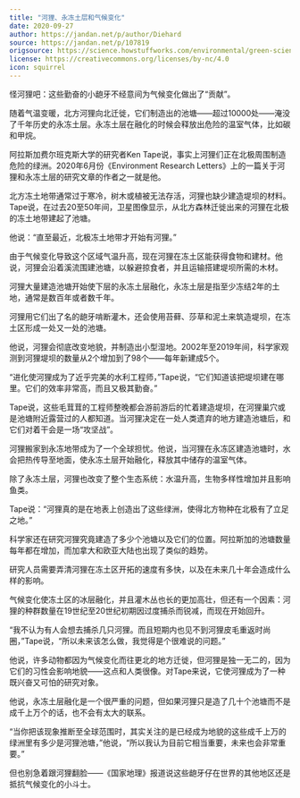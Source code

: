 ```yaml
---
title: "河狸、永冻土层和气候变化"
date: 2020-09-27
author: https://jandan.net/p/author/Diehard
source: https://jandan.net/p/107819
origsource: https://science.howstuffworks.com/environmental/green-science/beavers-permafrost-climate-change.htm
license: https://creativecommons.org/licenses/by-nc/4.0
icon: squirrel
---
```


怪河狸吧：这些勤奋的小龅牙不经意间为气候变化做出了“贡献”。

随着气温变暖，北方河狸向北迁徙，它们制造出的池塘——超过10000处——淹没了千年历史的永冻土层。永冻土层在融化的时候会释放出危险的温室气体，比如碳和甲烷。

阿拉斯加费尔班克斯大学的研究者Ken Tape说，事实上河狸们正在北极周围制造危险的绿洲。2020年6月份《Environment Research Letters》上的一篇关于河狸和永冻土层的研究文章的作者之一就是他。

北方冻土地带通常过于寒冷，树木或植被无法存活，河狸也缺少建造堤坝的材料。Tape说，在过去20至50年间，卫星图像显示，从北方森林迁徙出来的河狸在北极的冻土地带建起了池塘。

他说：“直至最近，北极冻土地带才开始有河狸。”

由于气候变化导致这个区域气温升高，现在河狸在冻土区能获得食物和建材。他说，河狸会沿着溪流围建池塘，以躲避掠食者，并且运输搭建堤坝所需的木材。

河狸大量建造池塘开始使下层的永冻土层融化，永冻土层是指至少冻结2年的土地，通常是数百年或者数千年。

河狸用它们出了名的龅牙啃断灌木，还会使用苔藓、莎草和泥土来筑造堤坝，在冻土区形成一处又一处的池塘。

他说，河狸会彻底改变地貌，并制造出小型湿地。2002年至2019年间，科学家观测到河狸堤坝的数量从2个增加到了98个——每年新建成5个。

“进化使河狸成为了近乎完美的水利工程师，”Tape说，“它们知道该把堤坝建在哪里。它们的效率非常高，而且又极其勤奋。”

Tape说，这些毛茸茸的工程师整晚都会游前游后的忙着建造堤坝，在河狸巢穴或是池塘附近露营过的人都知道。当河狸决定在一处人类遗弃的地方建造池塘后，和它们对着干会是一场“攻坚战”。

河狸搬家到永冻地带成为了一个全球担忧。他说，当河狸在永冻区建造池塘时，水会把热传导至地面，使永冻土层开始融化，释放其中储存的温室气体。

除了永冻土层，河狸也改变了整个生态系统：水温升高，生物多样性增加并且影响鱼类。

Tape说：“河狸真的是在地表上创造出了这些绿洲，使得北方物种在北极有了立足之地。”

科学家还在研究河狸究竟建造了多少个池塘以及它们的位置。阿拉斯加的池塘数量每年都在增加，而加拿大和欧亚大陆也出现了类似的趋势。

研究人员需要弄清河狸在冻土区开拓的速度有多快，以及在未来几十年会造成什么样的影响。

气候变化使冻土区的冰层融化，并且灌木丛也长的更加高壮，但还有一个因素：河狸的种群数量在19世纪至20世纪初期因过度捕杀而锐减，而现在开始回升。

“我不认为有人会想去捕杀几只河狸。而且短期内也见不到河狸皮毛重返时尚圈，”Tape说，“所以未来该怎么做，我觉得是个很难说的问题。”

他说，许多动物都因为气候变化而往更北的地方迁徙，但河狸是独一无二的，因为它们的习性会影响地貌——这点和人类很像。对Tape来说，它使河狸成为了一种既兴奋又可怕的研究对象。

他说，永冻土层融化是一个很严重的问题，但如果河狸只是造了几十个池塘而不是成千上万个的话，也不会有太大的联系。

“当你把该现象推断至全球范围时，其实关注的是已经成为地貌的这些成千上万的绿洲里有多少是河狸池塘，”他说，“所以我认为目前它相当重要，未来也会非常重要。”

但也别急着跟河狸翻脸——《国家地理》报道说这些龅牙仔在世界的其他地区还是抵抗气候变化的小斗士。